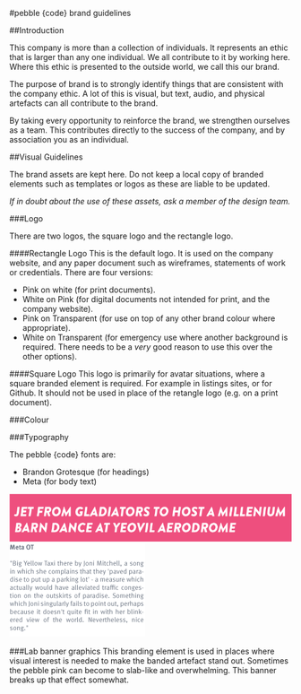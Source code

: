 #pebble {code} brand guidelines

##Introduction

This company is more than a collection of individuals. It represents an ethic that is larger than any one individual. We all contribute to it by working here. Where this ethic is presented to the outside world, we call this our brand.

The purpose of brand is to strongly identify things that are consistent with the company ethic. A lot of this is visual, but text, audio, and physical artefacts can all contribute to the brand. 

By taking every opportunity to reinforce the brand, we strengthen ourselves as a team. This contributes directly to the success of the company, and by association you as an individual. 

##Visual Guidelines

The brand assets are kept here. Do not keep a local copy of branded elements such as templates or logos as these are liable to be updated.

*If in doubt about the use of these assets, ask a member of the design team.*

###Logo

There are two logos, the square logo and the rectangle logo.

####Rectangle Logo
This is the default logo. It is used on the company website, and any paper document such as wireframes, statements of work or credentials. There are four versions:
* Pink on white (for print documents).
* White on Pink (for digital documents not intended for print, and the company website).
* Pink on Transparent (for use on top of any other brand colour where appropriate).
* White on Transparent (for emergency use where another background is required. There needs to be a *very* good reason to use this over the other options).

####Square Logo
This logo is primarily for avatar situations, where a square branded element is required. For example in listings sites, or for Github. It should not be used in place of the retangle logo (e.g. on a print document).

###Colour

###Typography

The pebble {code} fonts are:

* Brandon Grotesque (for headings)
* Meta (for body text)

![Example of a heading](images/brandon-title.png "Example")
![Example of body copy](images/meta-body-text.png)


###Lab banner graphics
This branding element is used in places where visual interest is needed to make the banded artefact stand out. Sometimes the pebble pink can become to slab-like and overwhelming. This banner breaks up that effect somewhat. 

